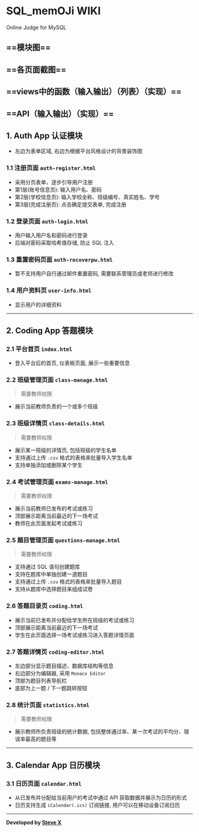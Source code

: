 # SQL_memOJi WIKI 
Online Judge for MySQL

## ==模块图==
## ==各页面截图==
## ==views中的函数（输入输出）（列表）（实现）==
## ==API（输入输出）（实现）==

## 1. Auth App 认证模块
- 左边为表单区域, 右边为根据平台风格设计的背景装饰图

### 1.1 注册页面 `auth-register.html`
- 采用分页表单，逐步引导用户注册
- 第1层(账号信息页): 输入用户名、密码
- 第2层(学校信息页): 输入学校全称、班级编号、真实姓名、学号
- 第3层(完成注册页): 点击确定提交表单, 完成注册

### 1.2 登录页面 `auth-login.html`
- 用户输入用户名和密码进行登录
- 后端对密码采取哈希值存储, 防止 SQL 注入

### 1.3 重置密码页面 `auth-recoverpw.html`
- 暂不支持用户自行通过邮件重置密码, 需要联系管理员或老师进行修改

### 1.4 用户资料页 `user-info.html`
- 显示用户的详细资料

---

## 2. Coding App 答题模块
### 2.1 平台首页 `index.html`
- 登入平台后的首页, 仪表板页面, 展示一些重要信息

### 2.2 班级管理页面 `class-manage.html`
> 需要教师权限
- 展示当前教师负责的一个或多个班级

### 2.3 班级详情页 `class-details.html`
> 需要教师权限
- 展示某一班级的详情页, 包括班级的学生名单
- 支持通过上传 `.csv` 格式的表格来批量导入学生名单
- 支持单独添加或删除某个学生

### 2.4 考试管理页面 `exams-manage.html`
> 需要教师权限
- 展示当前教师已发布的考试或练习
- 顶部展示距离当前最近的下一场考试
- 教师在此页面发起考试或练习

### 2.5 题目管理页面 `questions-manage.html`
> 需要教师权限
- 支持通过 SQL 语句创建题库
- 支持在题库中单独创建一道题目
- 支持通过上传 `.csv` 格式的表格来批量导入题目
- 支持从题库中选择题目来组成试卷

### 2.6 答题目录页 `coding.html`
- 展示当前已发布并分配给学生所在班级的考试或练习
- 顶部展示距离当前最近的下一场考试
- 学生在此页面选择一场考试或练习进入答题详情页面

### 2.7 答题详情页 `coding-editor.html`
- 左边部分显示题目描述、数据库结构等信息
- 右边部分为编辑器, 采用 `Monaco Editor`
- 顶部为题目列表导航栏
- 底部为上一题 / 下一题跳转按钮

### 2.8 统计页面 `statistics.html`
> 需要教师权限
- 展示教师所负责班级的统计数据, 包括整体通过率、某一次考试的平均分、错误率最高的题目等

---

## 3. Calendar App 日历模块
### 3.1 日历页面 `calendar.html`
- 从已发布并分配给当前用户的考试中通过 API 获取数据并展示为日历的形式
- 日历支持生成 `iCalendar(.ics)` 订阅链接, 用户可以在移动设备订阅日历

---  
**Developed by [Steve X](https://github.com/Steve-Xyh/SQL_memOJi)**  
